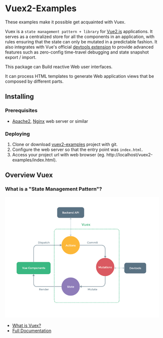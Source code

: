 # Vuex2-Examples

These examples make it possible get acquainted with  Vuex.

Vuex is a `state management pattern + library` for [Vue2.js](http://vuejs.org/) applications. 
It serves as a centralized store for all the components in an application, 
with rules ensuring that the state can only be mutated in a predictable fashion. 
It also integrates with Vue's official [devtools extension](https://github.com/vuejs/vue-devtools) to provide advanced 
features such as zero-config time-travel debugging and state snapshot export / import.

This package can Build reactive Web user interfaces.

It can process HTML templates to generate Web application views that be composed by different parts.

## Installing

### Prerequisites

- [Apache2](https://httpd.apache.org/download.cgi), [Nginx](http://nginx.org/en/) web server or similar

### Deploying

1. Clone or download [vuex2-examples](https://github.com/bsa-git/vuex2-examples/) project with git.
2. Configure the web server so that the entry point was `index.html`.
3. Access your project url with web browser (eg. http://localhost/vuex2-examples/index.html).

## Overview Vuex

### What is a "State Management Pattern"? 

![vuex](img/vuex.png)

* [What is Vuex?](http://vuex.vuejs.org/en/intro.html)
* [Full Documentation](http://vuex.vuejs.org/)
